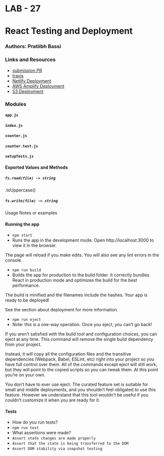 # LAB - 27

# React Testing and Deployment

### Authors: Pratiibh Bassi

### Links and Resources
* [submission PR](http://xyz.com)
* [travis](http://xyz.com)
* [Netlify Deployment](http://xyz.com)
* [AWS Amplify Deployment](http://xyz.com)
* [S3 Deployment](http://xyz.com)

### Modules
#### `app.js`
#### `index.js`
#### `counter.js`
#### `counter.test.js`
#### `setupTests.js`

#### Exported Values and Methods

##### `fs.read(file) -> string`
.toUppercase()

##### `fs.write(file) -> string`
Usage Notes or examples

#### Running the app 
* `npm start`
* Runs the app in the development mode.
Open http://localhost:3000 to view it in the browser.

The page will reload if you make edits.
You will also see any lint errors in the console.

* `npm run build`
* Builds the app for production to the build folder.
It correctly bundles React in production mode and optimizes the build for the best performance.

The build is minified and the filenames include the hashes.
Your app is ready to be deployed!

See the section about deployment for more information.

* `npm run eject`
* Note: this is a one-way operation. Once you eject, you can’t go back!

If you aren’t satisfied with the build tool and configuration choices, you can eject at any time. This command will remove the single build dependency from your project.

Instead, it will copy all the configuration files and the transitive dependencies (Webpack, Babel, ESLint, etc) right into your project so you have full control over them. All of the commands except eject will still work, but they will point to the copied scripts so you can tweak them. At this point you’re on your own.

You don’t have to ever use eject. The curated feature set is suitable for small and middle deployments, and you shouldn’t feel obligated to use this feature. However we understand that this tool wouldn’t be useful if you couldn’t customize it when you are ready for it.

#### Tests
* How do you run tests?
* `npm run test`
* What assertions were made?
* `Assert state changes are made properly`
* `Assert that the state is being transferred to the DOM`
* `Assert DOM stability via snapshot testing`

